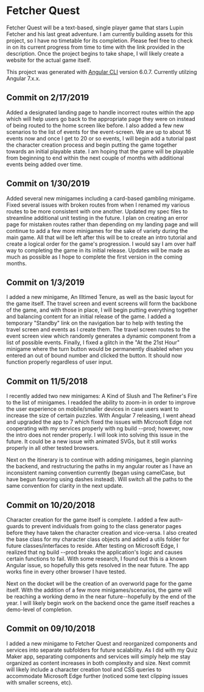 # Fetcher Quest

Fetcher Quest will be a text-based, single player game that stars Lupin Fetcher and his last great adventure.  I am currently building assets for this project, so I have no timetable for its completion.  Please feel free to check in on its current progress from time to time with the link provided in the description.  Once the project begins to take shape, I will likely create a website for the actual game itself.

This project was generated with [Angular CLI](https://github.com/angular/angular-cli) version 6.0.7.  Currently utilzing Angular 7.x.x.

## Commit on 2/17/2019
Added a designated landing page to handle incorrect routes within the app which will help users go back to the appropriate page they were on instead of being routed to the home screen like before.  I also added a few new scenarios to the list of events for the event-screen.  We are up to about 16 events now and once I get to 20 or so events, I will begin add a tutorial past the character creation process and begin putting the game together towards an initial playable state.  I am hoping that the game will be playable from beginning to end within the next couple of months with additional events being added over time.

## Commit on 1/30/2019
Added several new minigames including a card-based gambling minigame.  Fixed several issues with broken routes from when I renamed my various routes to be more consistent with one another.  Updated my spec files to streamline additional unit testing in the future.  I plan on creating an error page for mistaken routes rather than depending on my landing page and will continue to add a few more minigames for the sake of variety during the main game.  All that will be left after this will be to create an intro tutorial and create a logical order for the game's progression.  I would say I am over half way to completing the game in its initial release.  Updates will be made as much as possible as I hope to complete the first version in the coming months.

## Commit on 1/3/2019
I added a new minigame, An Illtimed Tenure, as well as the basic layout for the game itself.  The travel screen and event screens will form the backbone of the game, and with those in place, I will begin putting everything together and balancing content for an initial release of the game.  I added a temporary "Standby" link on the navigation bar to help with testing the travel screen and events as I create them.  The travel screen routes to the event screen view which randomly generates a dynamic component from a list of possible events.  Finally, I fixed a glitch in the "At the 21st Hour" minigame where the turn button would be permanently disabled when you entered an out of bound number and clicked the button.  It should now function properly regardless of user input.

## Commit on 11/5/2018
I recently added two new minigames:  A Kind of Slush and The Refiner's Fire to the list of minigames.  I readded the ability to zoom-in in order to improve the user experience on mobile/smaller devices in case users want to increase the size of certain puzzles.  With Angular 7 releasing, I went ahead and upgraded the app to 7 which fixed the issues with Microsoft Edge not cooperating with my services properly with ng build --prod; however, now the intro does not render properly.  I will look into solving this issue in the future.  It could be a new issue with animated SVGs, but it still works properly in all other tested browsers.  

Next on the itinerary is to continue with adding minigames, begin planning the backend, and restructuring the paths in my angular router as I have an inconsistent naming convention currently (began using camelCase, but have begun favoring using dashes instead).  Will switch all the paths to the same convention for clarity in the next update.

## Commit on 10/20/2018
Character creation for the game itself is complete.  I added a few auth-guards to prevent individuals from going to the class generator pages before they have taken the character creation and vice-versa.  I also created the base class for my character class objects and added a utils folder for future classes/interfaces to reside.  After testing on Microsoft Edge, I realized that ng build --prod breaks the application's logic and causes certain functions to fail.  With some research, I found out this is a known Angular issue, so hopefully this gets resolved in the near future.  The app works fine in every other browser I have tested.

Next on the docket will be the creation of an overworld page for the game itself.  With the addition of a few more minigames/scenarios, the game will be reaching a working demo in the near future--hopefully by the end of the year.  I will likely begin work on the backend once the game itself reaches a demo-level of completion.

## Commit on 09/10/2018
I added a new minigame to Fetcher Quest and reorganized components and services into separate subfolders for future scalability.  As I did with my Quiz Maker app, separating components and services will simply help me stay organized as content increases in both complexity and size.  Next commit will likely include a character creation tool and CSS queries to accommodate Microsoft Edge further (noticed some text clipping issues with smaller screens, etc).
